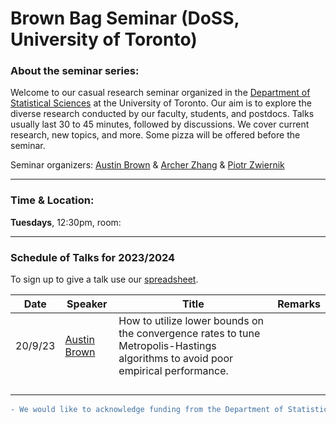 # Brown Bag Seminar (DoSS, University of Toronto)


### About the seminar series:

Welcome to our casual research seminar organized in the [Department of Statistical Sciences](https://www.statistics.utoronto.ca) at the University of Toronto. Our aim is to explore the diverse research conducted by our faculty, students, and postdocs. Talks usually last 30 to 45 minutes, followed by discussions. We cover current research, new topics, and more. Some pizza will be offered before the seminar. 

Seminar organizers: [Austin Brown](https://austindavidbrown.github.io) & [Archer Zhang](https://gozhang.github.io) & [Piotr Zwiernik](https://pzwiernik.github.io/) 

***


### Time & Location:

**Tuesdays**, 12:30pm, room: 

***

### Schedule of Talks for 2023/2024

To sign up to give a talk use our [spreadsheet](https://docs.google.com/spreadsheets/d/1jehHvf0QCG2Udc-gZsMIl6pLYsxyoAYFPcnJWDQhCUY/edit#gid=0).

| Date | Speaker | Title | Remarks |
|-|-|-|-|
|20/9/23 |[Austin Brown](https://austindavidbrown.github.io) | How to utilize lower bounds on the convergence rates to tune Metropolis-Hastings algorithms to avoid poor empirical performance. | |
| | | | |
| | | | |
| | | | |
| | | | |




```diff
- We would like to acknowledge funding from the Department of Statistical Sciences. 
```
